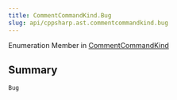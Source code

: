 ```yaml
---
title: CommentCommandKind.Bug
slug: api/cppsharp.ast.commentcommandkind.bug
---
```

Enumeration Member in [CommentCommandKind](/api/cppsharp/ast/commentcommandkind)

## Summary



```csharp
Bug
```

